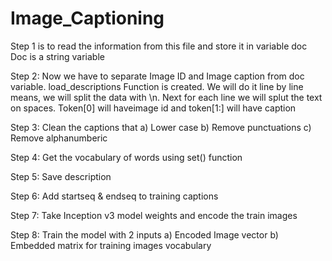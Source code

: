 # Image_Captioning
Step 1 is to read the information from this file and store it in variable doc
Doc is a string variable

Step 2:
Now we have to separate Image ID and Image caption from doc variable. load_descriptions
Function is created. We will do it line by line means, we will split the data with \n. Next for each line we will splut the text on spaces. Token[0] will haveimage id and token[1:] will have caption

Step 3:
Clean the captions that 
a)	Lower case
b)	Remove punctuations
c)	Remove alphanumberic

Step 4: Get the vocabulary of words using set() function

Step 5: Save description 

Step 6: Add startseq & endseq to training captions

Step 7: Take Inception v3 model weights and encode the train images

Step 8: Train the model with 2 inputs
a)	Encoded Image vector
b)	Embedded matrix for training images vocabulary
